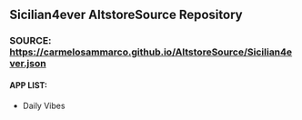## Sicilian4ever AltstoreSource Repository

### SOURCE: https://carmelosammarco.github.io/AltstoreSource/Sicilian4ever.json

#### APP LIST:
- Daily Vibes
